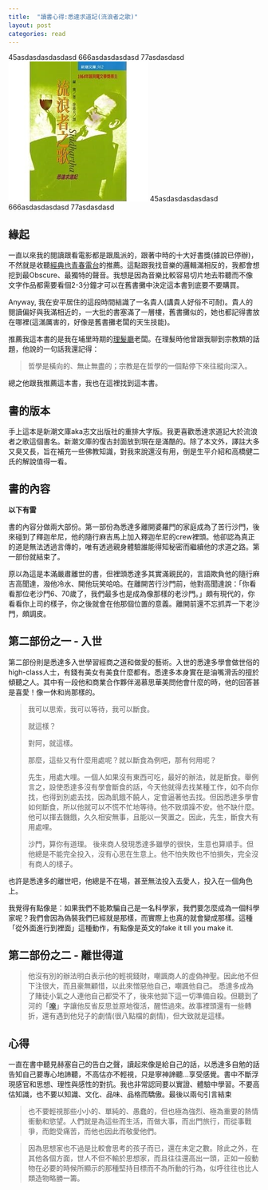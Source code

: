 ```yaml
---
title:  "讀書心得:悉達求道記(流浪者之歌)"
layout: post
categories: read
---
```

45asdasdasdasdasd
666asdasdasdasd
77asdasdasd
![悉達求道記](/assets/images/siddhartha.jpg)
45asdasdasdasdasd
666asdasdasdasd
77asdasdasd

## 緣起
一直以來我的閱讀跟看電影都是跟風派的，跟著中時的十大好書獎(據說已停辦)，不然就是收聽[經典也青春電台](https://podcast.readmoo.com/)的推薦。這點跟我找音樂的邏輯滿相反的，我都會想挖到最Obscure、最獨特的聲音。我想是因為音樂比較容易切片地去聆聽而不像文字作品都需要看個2-3分鐘才可以在舊書攤中決定這本書到底要不要購買。

Anyway, 我在安平居住的這段時間結識了一名貴人(講貴人好俗不可耐)。貴人的閱讀偏好與我滿相近的，一大批的書塞滿了一層樓，舊書攤似的，她也都記得書放在哪裡(這滿厲害的，好像是舊書攤老闆的天生技能)。

推薦我這本書的是我在埔里時期的[理髮廳](https://www.facebook.com/%E5%8D%A1%E6%9C%B5%E8%A8%AD%E8%A8%88-Cut-Hair-Design-497260620355965)老闆。在理髮時他曾跟我聊到宗教類的話題，他說的一句話我還記得：
>哲學是橫向的、無止無盡的；宗教是在哲學的一個點停下來往縱向深入。

總之他跟我推薦這本書，我也在這裡找到這本書。

## 書的版本
手上這本是新潮文庫aka志文出版社的重排大字版。我更喜歡悉達求道記大於流浪者之歌這個書名。新潮文庫的復古封面放到現在是滿酷的。除了本文外，譯註大多又臭又長，旨在補充一些佛教知識，對我來說還沒有用，倒是生平介紹和高橋健二氏的解說值得一看。

## 書的內容
**以下有雷**

書的內容分做兩大部份。第一部份為悉達多離開婆羅門的家庭成為了苦行沙門，後來碰到了釋迦牟尼，他的隨行麻吉馬上加入釋迦牟尼的crew裡頭。他卻認為真正的道是無法透過言傳的，唯有透過親身體驗誰能得知秘密而繼續他的求道之路。第一部份就結束了。

原以為這是本滿嚴肅離世的書，但裡頭悉達多其實滿親民的，言語欺負他的隨行麻吉高聞達，潑他冷水、開他玩笑哈哈。在離開苦行沙門前，他對高聞達說：「你看看那位老沙門6、70歲了，我們最多也是成為像那樣的老沙門。」頗有現代的，你看看你上司的樣子，你之後就會在他那個位置的意義。離開前還不忘抓弄一下老沙門，頗調皮。

## 第二部份之一 - 入世
第二部份則是悉達多入世學習經商之道和做愛的藝術。入世的悉達多學會做世俗的high-class人士，有錢有美女有美食什麼都有。悉達多本身實在是油嘴滑舌的擅於傾聽之人。其中有一段他和商業合作夥伴渴慕思華美問他會什麼的時，他的回答甚是喜愛！像一休和尚那樣的。
>我可以思索，我可以等待，我可以斷食。
>
>就這樣？
>
>對阿，就這樣。
>
>那麼，這些又有什麼用處呢？就以斷食為例吧，那有何用呢？
>
>先生，用處大哩。一個人如果沒有東西可吃，最好的辦法，就是斷食。舉例言之，設使悉達多沒有學會斷食的話，今天他就得去找某種工作，如不向你找，也得到別處去找，因為飢餓不饒人，定會逼著他去找。但因悉達多學會如何斷食，所以他就可以不慌不忙地等待。他不致煩躁不安。他不缺什麼。他可以揮去饑餓，久久相安無事，且能以一笑置之。因此，先生，斷食大有用處哩。
>
> 沙門，算你有道理。
後來商人發現悉達多雖學的很快，生意也算順手。但他總是不能完全投入，沒有心思在生意上。他不怕失敗也不怕損失，完全沒有商人的樣子。

也許是悉達多的離世吧，他總是不在場，甚至無法投入去愛人，投入在一個角色上。

我覺得有點像是：如果我們不能欺騙自己是一名科學家，我們要怎麼成為一個科學家呢？我們會因為偽裝我們已經就是那樣，而實際上也真的就會變成那樣。這種「從外面進行到裡面」這種動作，有點像是英文的fake it till you make it.

## 第二部份之二 - 離世得道
>他沒有別的辦法明白表示他的輕視錢財，嘲諷商人的虛偽神聖。因此他不但下注很大，而且豪無顧惜，以此來憎惡他自己，嘲諷他自己。
悉達多成為了賭徒小氣之人連他自己都受不了，後來他拋下這一切準備自殺。但聽到了河的「[唵](https://www.wikiwand.com/zh-tw/%E5%94%B5)」字讓他反省反思並原地復活，醒悟過來。故事裡頭還有一些轉折，還有遇到他兒子的劇情(很八點檔的劇情)，但大致就是這樣。

## 心得
一直在書中聽見赫塞自己的告白之聲，讀起來像是給自己的話，以悉達多自勉的話告知自己要專心地諦聽，不高估亦不輕視，只是寧神諦聽...享受感覺。書中不斷浮現感官和思想、理性與感性的對抗。我也非常認同要以實證、體驗中學習。不要高估知識，也不要以知識、文化、品味、品格而驕傲。最後以兩句引言結束

>也不要輕視那些小小的、單純的、愚蠢的，但也極為強烈、極為重要的熱情衝動和慾望。人們就是為這些而生活，而做大事，而出門旅行，而從事戰爭，而飽受痛苦，而他也因此而敬愛他們。

>因為思想家也不過是比較會思考的孩子而已，還在未定之數。除此之外，在其他各個方面，世人不但不輸於思想家，而且往往還高出一頭，正如一般動物在必要的時候所顯示的那種堅持目標而不為所動的行為，似呼往往也比人類造物略勝一籌。